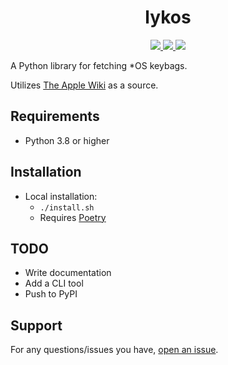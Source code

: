 <h1 align="center">
lykos
</h1>
<p align="center">
  <a href="https://github.com/m1stadev/lykos/blob/master/LICENSE">
    <image src="https://img.shields.io/github/license/m1stadev/lykos">
  </a>
  <a href="https://github.com/m1stadev/lykos">
    <image src="https://tokei.rs/b1/github/m1stadev/lykos?category=code&lang=python&style=flat">
  </a>
  <a href="https://github.com/m1stadev/lykos/stargazers">
    <image src="https://img.shields.io/github/stars/m1stadev/lykos">
  </a>
</p>
A Python library for fetching *OS keybags.

Utilizes [The Apple Wiki](https://theapplewiki.com) as a source.

## Requirements
- Python 3.8 or higher

## Installation
- Local installation:
    - `./install.sh`
    - Requires [Poetry](https://python-poetry.org)

## TODO
- Write documentation
- Add a CLI tool
- Push to PyPI

## Support
For any questions/issues you have, [open an issue](https://github.com/m1stadev/lykos/issues).